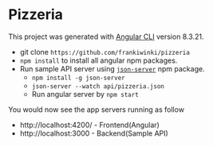 # Pizzeria

This project was generated with [Angular CLI](https://github.com/angular/angular-cli) version 8.3.21.


- git clone `https://github.com/frankiwinki/pizzeria`
- `npm install` to install all angular npm packages.
- Run sample API server using [`json-server`](https://www.npmjs.com/package/json-server) npm package. 
  - `npm install -g json-server`
  - `json-server --watch api/pizzeria.json`
  - Run angular server by `npm start`

You would now see the app servers running as follow

- http://localhost:4200/ - Frontend(Angular)
- http://localhost:3000 - Backend(Sample API)


